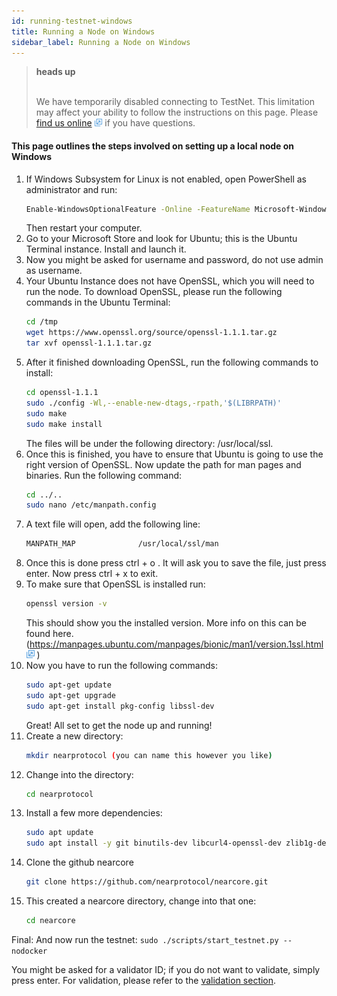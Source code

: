 ```yaml
---
id: running-testnet-windows
title: Running a Node on Windows
sidebar_label: Running a Node on Windows
---
```


<blockquote class="warning">
<strong>heads up</strong><br><br>

We have temporarily disabled connecting to TestNet.  This limitation may affect your ability to follow the instructions on this page.  Please [find us online](http://near.chat) <img src="../assets/icon-link.png" alt="^" style="display: inline; width: 0.8rem;"/> if you have questions.

</blockquote>

#### This page outlines the steps involved on setting up a local node on Windows

1.  If Windows Subsystem for Linux is not enabled, open PowerShell as administrator and run:
    ```bash
    Enable-WindowsOptionalFeature -Online -FeatureName Microsoft-Windows-Subsystem-Linux
    ```
    Then restart your computer.
2. Go to your Microsoft Store and look for Ubuntu; this is the Ubuntu Terminal instance. Install and launch it.
3. Now you might be asked for username and password, do not use admin as username.
4. Your Ubuntu Instance does not have OpenSSL, which you will need to run the node. To download OpenSSL, please run the following commands in the Ubuntu Terminal:
    ```bash
    cd /tmp
    wget https://www.openssl.org/source/openssl-1.1.1.tar.gz
    tar xvf openssl-1.1.1.tar.gz
    ```
5. After it finished downloading OpenSSL, run the following commands to install:
    ```bash
    cd openssl-1.1.1
    sudo ./config -Wl,--enable-new-dtags,-rpath,'$(LIBRPATH)'
    sudo make
    sudo make install
    ```
    The files will be under the following directory: /usr/local/ssl.
6. Once this is finished, you have to ensure that Ubuntu is going to use the right version of OpenSSL. Now update the path for man pages and binaries. Run the following command:
    ```bash
    cd ../..
    sudo nano /etc/manpath.config
    ```
7. A text file will open, add the following line:
    ```bash
    MANPATH_MAP    		     /usr/local/ssl/man
    ```
8. Once this is done press ctrl + o . It will ask you to save the file, just press enter. Now press ctrl + x to exit.
9. To make sure that OpenSSL is installed run:
    ```bash
    openssl version -v
    ```
    This should show you the installed version. More info on this can be found here. (https://manpages.ubuntu.com/manpages/bionic/man1/version.1ssl.html <img src="../assets/icon-link.png" alt="^" style="display: inline; width: 0.8rem;"/> )
10. Now you have to run the following commands:
    ```bash
    sudo apt-get update
    sudo apt-get upgrade
    sudo apt-get install pkg-config libssl-dev
    ```
    Great! All set to get the node up and running!
11. Create a new directory:
    ```bash
    mkdir nearprotocol (you can name this however you like)
    ```
12. Change into the directory:
    ```bash
    cd nearprotocol
    ```
13. Install a few more dependencies:
    ```bash
    sudo apt update
    sudo apt install -y git binutils-dev libcurl4-openssl-dev zlib1g-dev libdw-dev libiberty-dev cmake gcc g++ python docker.io protobuf-compiler
    ```
14. Clone the github nearcore
    ```bash
    git clone https://github.com/nearprotocol/nearcore.git
    ```
15. This created a nearcore directory, change into that one:
    ```bash
    cd nearcore
    ```
Final: And now run the testnet:
    ```
    sudo ./scripts/start_testnet.py --nodocker
    ```


 You might be asked for a validator ID; if you do not want to validate, simply press enter. For validation, please refer to the [validation section](validator/staking.md).
